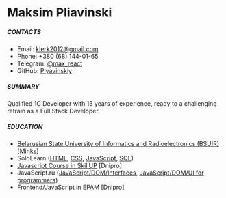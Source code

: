 # Maksim Pliavinski

##### CONTACTS

- Email: klerk2012@gmail.com
- Phone: +380 (68) 144-01-65
- Telegram: [@max_react](https://t.me/max_react)
- GitHub: [Plyavinskiy](https://github.com/Plyavinskiy)

##### SUMMARY

Qualified 1C Developer with 15 years of experience, ready to a challenging retrain as a Full Stack Developer.

##### EDUCATION

- [Belarusian State University of Informatics and Radioelectronics (BSUIR)](https://www.bsuir.by/en/faculty-of-information-technologies-and-control) [Minks]
- SoloLearn ([HTML](https://www.sololearn.com/Certificate/1014-9636378/jpg/), [CSS](https://www.sololearn.com/Certificate/1023-9636378/jpg/), [JavaScript](https://www.sololearn.com/Certificate/1024-9636378/jpg/), [SQL](https://www.sololearn.com/Certificate/1060-9636378/jpg/))
- [Javascript Course in SkillUP](https://skillup.ua/lp/javascript-dnepr/) [Dnipro]
- JavaScript.ru ([JavaScript/DOM/Interfaces](https://learn.javascript.ru/courses/js-20201211/pliavinskiy/en/certificate.jpg), [JavaScript/DOM/UI for programmers](https://learn.javascript.ru/courses/jsbasic-20201008/pliavinskiy/en/certificate.jpg))
- Frontend/JavaScript in [EPAM](https://www.training.epam.ua/) [Dnipro]

